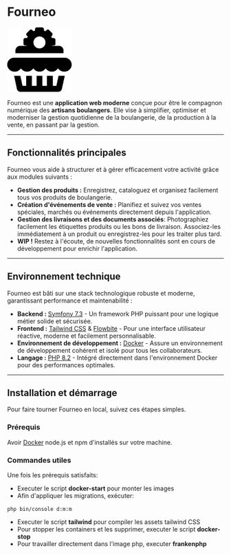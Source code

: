 # Fourneo

<img src="logo.png" alt="Logo Fourneo" width="150" height="150"> 

Fourneo est une **application web moderne** conçue pour être le compagnon numérique des **artisans boulangers**. Elle vise à simplifier, optimiser et moderniser la gestion quotidienne de la boulangerie, de la production à la vente, en passant par la gestion.

---

## Fonctionnalités principales

Fourneo vous aide à structurer et à gérer efficacement votre activité grâce aux modules suivants :

* **Gestion des produits :** Enregistrez, cataloguez et organisez facilement tous vos produits de boulangerie.
* **Création d'événements de vente :** Planifiez et suivez vos ventes spéciales, marchés ou événements directement depuis l'application.
* **Gestion des livraisons et des documents associés**: Photographiez facilement les étiquettes produits ou les bons de livraison. Associez-les immédiatement à un produit ou enregistrez-les pour les traiter plus tard.
* **WIP !** Restez à l'écoute, de nouvelles fonctionnalités sont en cours de développement pour enrichir l'application.

---

## Environnement technique

Fourneo est bâti sur une stack technologique robuste et moderne, garantissant performance et maintenabilité :

* **Backend :** [Symfony 7.3](https://symfony.com/) - Un framework PHP puissant pour une logique métier solide et sécurisée.
* **Frontend :** [Tailwind CSS](https://tailwindcss.com/) & [Flowbite](https://flowbite.com/) - Pour une interface utilisateur réactive, moderne et facilement personnalisable.
* **Environnement de développement :** [Docker](https://www.docker.com/) - Assure un environnement de développement cohérent et isolé pour tous les collaborateurs.
* **Langage :** [PHP 8.2](https://www.php.net/) - Intégré directement dans l'environnement Docker pour des performances optimales.

---

## Installation et démarrage

Pour faire tourner Fourneo en local, suivez ces étapes simples.

### Prérequis

Avoir [Docker](https://www.docker.com/get-started) node.js et npm d'installés sur votre machine.

### Commandes utiles

Une fois les prérequis satisfaits:

* Executer le script **docker-start** pour monter les images
* Afin d'appliquer les migrations, exécuter:
```
php bin/console d:m:m
```
* Executer le script **tailwind** pour compiler les assets tailwind CSS
* Pour stopper les containers et les supprimer, executer le script **docker-stop**
* Pour travailler directement dans l'image php, executer **frankenphp**



